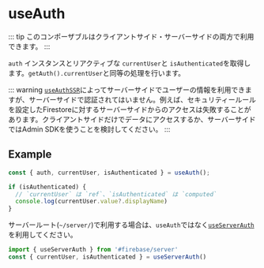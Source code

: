 # useAuth

::: tip
このコンポーザブルはクライアントサイド・サーバーサイドの両方で利用できます。
:::

`auth` インスタンスとリアクティブな `currentUser`と `isAuthenticated`を取得します。`getAuth().currentUser`と同等の処理を行います。

::: warning
[`useAuthSSR`](../guide/configuration#useauthssr)によってサーバーサイドでユーザーの情報を利用できますが、サーバーサイドで認証されてはいません。例えば、セキュリティールールを設定したFirestoreに対するサーバーサイドからのアクセスは失敗することがあります。クライアントサイドだけでデータにアクセスするか、サーバーサイドではAdmin SDKを使うことを検討してください。
:::

## Example

```ts
const { auth, currentUser, isAuthenticated } = useAuth();

if (isAuthenticated) {
  // `currentUser` は `ref`、`isAuthenticated` は `computed`
  console.log(currentUser.value?.displayName)
}
```

サーバールート(`~/server/`)で利用する場合は、`useAuth`ではなく[`useServerAuth`](./use-server-auth)を利用してください。

```ts
import { useServerAuth } from '#firebase/server'
const { currentUser, isAuthenticated } = useServerAuth()
```
